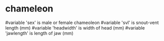 # chameleon
#variable 'sex' is male or female chameoleon
#variable 'svl' is snout-vent length (mm)
#variable 'headwidth' is width of head (mm)
#variable 'jawlength' is length of jaw (mm)
